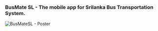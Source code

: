 ### BusMate SL - The mobile app for Srilanka Bus Transportation System.

![BusMateSL - Poster](https://github.com/user-attachments/assets/f9ff3010-60ec-4f06-b058-97a0596e4a1c)
